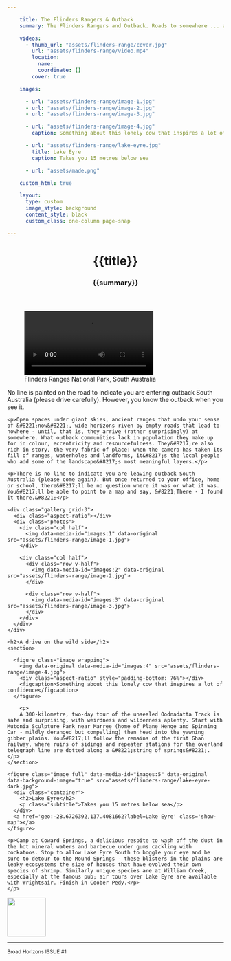 ```yaml
---

    title: The Flinders Rangers & Outback
    summary: The Flinders Rangers and Outback. Roads to somewhere ... afternoon drinks. It may be hard to define, but the rich history and stunning landscape of the outback provides an ideal backdrop for journeys of discovery, writes Max Anderson.

    videos:
      - thumb_url: "assets/flinders-range/cover.jpg"
        url: "assets/flinders-range/video.mp4"
        location:
          name:
          coordinate: []
        cover: true

    images:

      - url: "assets/flinders-range/image-1.jpg"
      - url: "assets/flinders-range/image-2.jpg"
      - url: "assets/flinders-range/image-3.jpg"

      - url: "assets/flinders-range/image-4.jpg"
        caption: Something about this lonely cow that inspires a lot of confidence

      - url: "assets/flinders-range/lake-eyre.jpg"
        title: Lake Eyre
        caption: Takes you 15 metres below sea

      - url: "assets/made.png"

    custom_html: true

    layout:
      type: custom
      image_style: background
      content_style: black
      custom_class: one-column page-snap

---
```


<figure class='cover-area video' style="background-image: url({{ cover.thumb_url }})">
  <header>
    <h1 class='title'>{{title}}</h1>
    <h3 class='subtitle'>{{summary}}</h3>
  </header>
  <video src="{{ cover.url }}" type="video/mp4" style="background: url({{ cover.thumb_url }}) no-repeat; background-size: cover" data-autoplay=true loop></video>
  <figcaption>Flinders Ranges National Park, South Australia</figcaption>
  <a href='geo:-31.648238,139.013542?label=Flinders Range' class='show-map pull-left'></a>
  <a href='#page-content' class='page-scroll'><i class='icon-ios7-arrow-down'></i></a>
</figure>

<div class="content" id="page-content">
  <div class="body">
    <p>No line is painted on the road to indicate you are entering outback South Australia (please drive carefully). However, you know the outback when you see it.</p>

    <p>Open spaces under giant skies, ancient ranges that undo your sense of &#8221;now&#8221;, wide horizons riven by empty roads that lead to nowhere - until, that is, they arrive (rather surprisingly) at somewhere. What outback communities lack in population they make up for in colour, eccentricity and resourcefulness. They&#8217;re also rich in story, the very fabric of place: when the camera has taken its fill of ranges, waterholes and landforms, it&#8217;s the local people who add some of the landscape&#8217;s most meaningful layers.</p>

    <p>There is no line to indicate you are leaving outback South Australia (please come again). But once returned to your office, home or school, there&#8217;ll be no question where it was or what it was. You&#8217;ll be able to point to a map and say, &#8221;There - I found it there.&#8221;</p>

    <div class="gallery grid-3">
      <div class="aspect-ratio"></div>
      <div class="photos">
        <div class="col half">
          <img data-media-id="images:1" data-original src="assets/flinders-range/image-1.jpg">
        </div>

        <div class="col half">
          <div class="row v-half">
            <img data-media-id="images:2" data-original src="assets/flinders-range/image-2.jpg">
          </div>

          <div class="row v-half">
            <img data-media-id="images:3" data-original src="assets/flinders-range/image-3.jpg">
          </div>
        </div>
      </div>
    </div>

    <h2>A drive on the wild side</h2>
    <section>

      <figure class="image wrapping">
        <img data-original data-media-id="images:4" src="assets/flinders-range/image-4.jpg">
        <div class="aspect-ratio" style="padding-bottom: 76%"></div>
        <figcaption>Something about this lonely cow that inspires a lot of confidence</figcaption>
      </figure>

        <p>
        A 300-kilometre, two-day tour of the unsealed Oodnadatta Track is safe and surprising, with weirdness and wilderness aplenty. Start with Mutonia Sculpture Park near Marree (home of Plane Henge and Spinning Car - mildly deranged but compelling) then head into the yawning gibber plains. You&#8217;ll follow the remains of the first Ghan railway, where ruins of sidings and repeater stations for the overland telegraph line are dotted along a &#8221;string of springs&#8221;. </p>
    </section>

    <figure class="image full" data-media-id="images:5" data-original data-background-image="true" src="assets/flinders-range/lake-eyre-dark.jpg">
      <div class="container">
        <h2>Lake Eyre</h2>
        <p class="subtitle">Takes you 15 metres below sea</p>
      </div>
      <a href='geo:-28.6726392,137.4081662?label=Lake Eyre' class='show-map'></a>
    </figure>

    <p>Camp at Coward Springs, a delicious respite to wash off the dust in the hot mineral waters and barbecue under gums cackling with cockatoos. Stop to allow Lake Eyre South to boggle your eye and be sure to detour to the Mound Springs - these blisters in the plains are leaky ecosystems the size of houses that have evolved their own species of shrimp. Similarly unique species are at William Creek, especially at the famous pub; air tours over Lake Eyre are available with Wrightsair. Finish in Coober Pedy.</p>
    </p>
  </div>

  <footer>
    <div class="col x3"><img data-media-id="images:6" width="90" src="assets/made.png" data-original></div>
    <div class="col x6"><hr></div>
    <div class="col x3">
      <small id="issue-branding">
        <span>Broad Horizons</span> ISSUE #1
      </small>
    </div>
  </footer>
</div>

